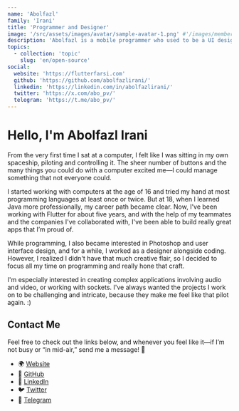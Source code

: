 ```yaml
---
name: 'Abolfazl'
family: 'Irani'
title: 'Programmer and Designer'
image: '/src/assets/images/avatar/sample-avatar-1.png' #'/images/members/amir.jpg'
description: 'Abolfazl is a mobile programmer who used to be a UI designer and has always tried to publish great apps.'
topics:
  - collection: 'topic'
    slug: 'en/open-source'
social:
  website: 'https://flutterfarsi.com'
  github: 'https://github.com/abolfazlirani/'
  linkedin: 'https://linkedin.com/in/abolfazlirani/'
  twitter: 'https://x.com/abo_pv/'
  telegram: 'https://t.me/abo_pv/'
---
```


# Hello, I'm Abolfazl Irani

From the very first time I sat at a computer, I felt like I was sitting in my own spaceship, piloting and controlling it.
The sheer number of buttons and the many things you could do with a computer excited me—I could manage something that not everyone could.

I started working with computers at the age of 16 and tried my hand at most programming languages at least once or twice.
But at 18, when I learned Java more professionally, my career path became clear.
Now, I've been working with Flutter for about five years, and with the help of my teammates and the companies I've collaborated with,
I've been able to build really great apps that I’m proud of.

While programming, I also became interested in Photoshop and user interface design, and for a while, I worked as a designer alongside coding.
However, I realized I didn't have that much creative flair, so I decided to focus all my time on programming and really hone that craft.

I'm especially interested in creating complex applications involving audio and video, or working with sockets.
I've always wanted the projects I work on to be challenging and intricate, because they make me feel like that pilot again. :)

## Contact Me

Feel free to check out the links below, and whenever you feel like it—if I’m not busy or “in mid-air,” send me a message! 🚀

- 🌍 [Website](https://flutterfarsi.com)
- 🐙 [GitHub](https://github.com/abolfazlirani/)
- 💼 [LinkedIn](https://linkedin.com/in/abolfazlirani/)
- 🐦 [Twitter](https://x.com/abo_pv/)
- 📢 [Telegram](https://t.me/abo_pv/)
